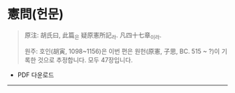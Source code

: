 # 憲問(헌문)

> 原注: 胡氏曰, 此篇<sub>은</sub> 疑原憲所記<sub>라</sub>. 凡四十七章<sub>이라</sub>.
> 
> 원주: 호인(胡寅, 1098~1156)은 이번 편은 원헌(原憲, 子思, BC. 515 ~ ?)이 기록한 것으로 추정합니다. 모두 47장입니다.

* PDF 다운로드

---

